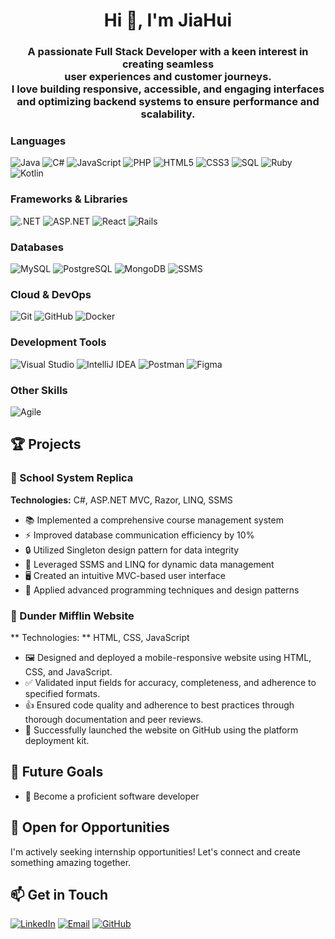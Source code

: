 <h1 align="center">Hi 👋, I'm JiaHui</h1>

<h3 align="center">
 <p> A passionate Full Stack Developer with a keen interest in creating seamless <br> user experiences and customer journeys. <br>
     I love building responsive, accessible, and engaging interfaces <br> 
     and optimizing backend systems to ensure performance and scalability.</p>
</h3>

### Languages
![Java](https://img.shields.io/badge/-Java-007396?style=flat-square&logo=java)
![C#](https://img.shields.io/badge/-C%23-239120?style=flat-square&logo=c-sharp)
![JavaScript](https://img.shields.io/badge/-JavaScript-F7DF1E?style=flat-square&logo=javascript&logoColor=black)
![PHP](https://img.shields.io/badge/-PHP-777BB4?style=flat-square&logo=php&logoColor=white)
![HTML5](https://img.shields.io/badge/-HTML5-E34F26?style=flat-square&logo=html5&logoColor=white)
![CSS3](https://img.shields.io/badge/-CSS3-1572B6?style=flat-square&logo=css3)
![SQL](https://img.shields.io/badge/-SQL-1572B6?style=flat-square&logo=sql)
![Ruby](https://img.shields.io/badge/-Ruby-1572B6?style=flat-square&logo=ruby)
![Kotlin](https://img.shields.io/badge/-Kotlin-1572B6?style=flat-square&logo=kotlin)

### Frameworks & Libraries
![.NET](https://img.shields.io/badge/-.NET-512BD4?style=flat-square&logo=.net)
![ASP.NET](https://img.shields.io/badge/-ASP.NET-512BD4?style=flat-square&logo=.net)
![React](https://img.shields.io/badge/-React-61DAFB?style=flat-square&logo=react&logoColor=black)
![Rails](https://img.shields.io/badge/rails-%23CC0000.svg?style=flat-square&logo=ruby-on-rails&logoColor=white)


### Databases
![MySQL](https://img.shields.io/badge/-MySQL-4479A1?style=flat-square&logo=mysql&logoColor=white)
![PostgreSQL](https://img.shields.io/badge/-PostgreSQL-336791?style=flat-square&logo=postgresql)
![MongoDB](https://img.shields.io/badge/-MongoDB-47A248?style=flat-square&logo=mongodb&logoColor=white)
![SSMS](https://img.shields.io/badge/-SSMS-CC2927?style=flat-square&logo=microsoft-sql-server&logoColor=white)

### Cloud & DevOps
![Git](https://img.shields.io/badge/-Git-F05032?style=flat-square&logo=git&logoColor=white)
![GitHub](https://img.shields.io/badge/-GitHub-181717?style=flat-square&logo=github)
![Docker](https://img.shields.io/badge/docker-%230db7ed.svg?style=flat-square&logo=docker&logoColor=white)

### Development Tools
![Visual Studio](https://img.shields.io/badge/-Visual%20Studio-5C2D91?style=flat-square&logo=visual-studio)
![IntelliJ IDEA](https://img.shields.io/badge/-IntelliJ%20IDEA-000000?style=flat-square&logo=intellij-idea)
![Postman](https://img.shields.io/badge/Postman-FF6C37?style=flat-square&logo=postman&logoColor=white)
![Figma](https://img.shields.io/badge/figma-%23F24E1E.svg?style=flat-square&logo=figma&logoColor=white)

### Other Skills
![Agile](https://img.shields.io/badge/-Agile-0052CC?style=flat-square&logo=agile)

## 🏆 Projects

### 🏫 School System Replica
**Technologies:** C#, ASP.NET MVC, Razor, LINQ, SSMS

- 📚 Implemented a comprehensive course management system
- ⚡ Improved database communication efficiency by 10%
- 🔒 Utilized Singleton design pattern for data integrity
- 💽 Leveraged SSMS and LINQ for dynamic data management
- 🖥 Created an intuitive MVC-based user interface
- 🧠 Applied advanced programming techniques and design patterns

### 
### 📃 Dunder Mifflin Website 
** Technologies: ** HTML, CSS, JavaScript

- 🖼️	Designed and deployed a mobile-responsive website using HTML, CSS, and JavaScript.
-	✅ Validated input fields for accuracy, completeness, and adherence to specified formats.
-	👍 Ensured code quality and adherence to best practices through thorough documentation and peer reviews.
-	🚀 Successfully launched the website on GitHub using the platform deployment kit.


## 🎯 Future Goals

- 🦀 Become a proficient software developer

## 💼 Open for Opportunities

I'm actively seeking internship opportunities! Let's connect and create something amazing together.

## 📫 Get in Touch

[![LinkedIn](https://img.shields.io/badge/-LinkedIn-0077B5?style=flat-square&logo=linkedin)](https://www.linkedin.com/in/jiahui4-wu)
[![Email](https://img.shields.io/badge/-Email-D14836?style=flat-square&logo=gmail&logoColor=white)](mailto:jiahui4.wu@gmail.com?subject=[GitHub])
[![GitHub](https://img.shields.io/badge/-GitHub-181717?style=flat-square&logo=github)](https://github.com/jwu7-bot)

